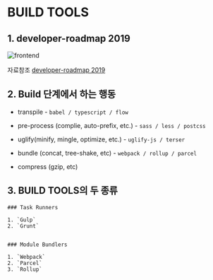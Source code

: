 
# BUILD TOOLS



## 1. developer-roadmap 2019

![frontend](https://github.com/ipadorusa/study-todo/blob/webpack/src/image/frontend.png)

자료참조 [developer-roadmap 2019](https://github.com/kamranahmedse/developer-roadmap)

## 2. Build 단계에서 하는 행동

- transpile - `babel / typescript / flow`

- pre-process (complie, auto-prefix, etc.) - `sass / less / postcss`

- uglify(minify, mingle, optimize, etc.) - `uglify-js / terser`

- bundle (concat, tree-shake, etc) - `webpack / rollup / parcel`

- compress (gzip, etc)


## 3. BUILD TOOLS의 두 종류

    ### Task Runners
    
    1. `Gulp`    
    2. `Grunt`   
    
    
    ### Module Bundlers
    
    1. `Webpack`
    2. `Parcel`
    3. `Rollup`

